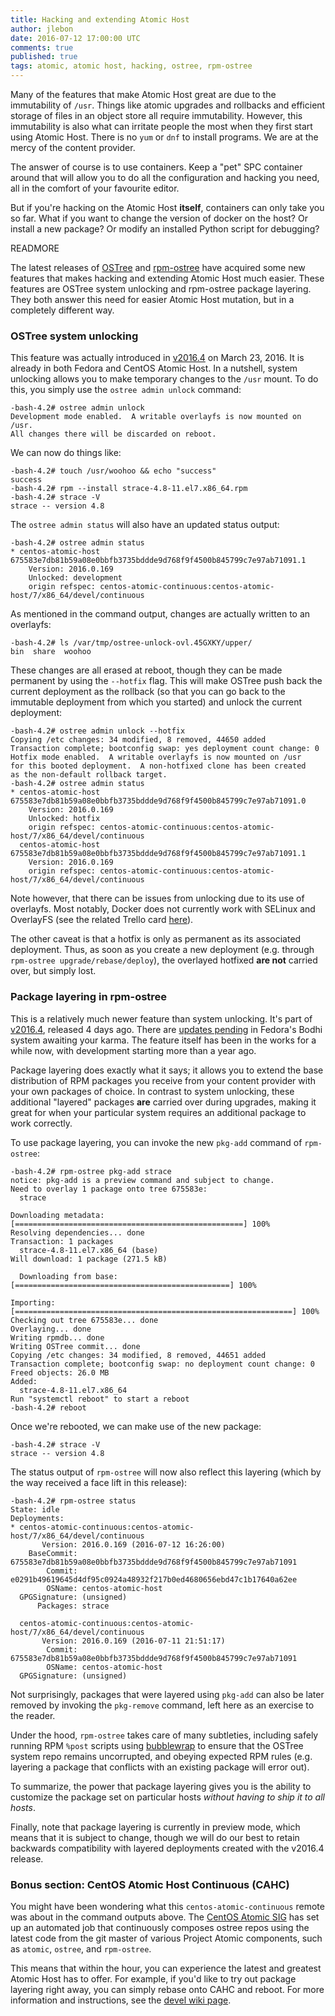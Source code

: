 ```yaml
---
title: Hacking and extending Atomic Host
author: jlebon
date: 2016-07-12 17:00:00 UTC
comments: true
published: true
tags: atomic, atomic host, hacking, ostree, rpm-ostree
---
```

Many of the features that make Atomic Host great are due to the immutability of
`/usr`. Things like atomic upgrades and rollbacks and efficient storage of files
in an object store all require immutability. However, this immutability is also
what can irritate people the most when they first start using Atomic Host.
There is no `yum` or `dnf` to install programs.  We are at the mercy of the
content provider.

The answer of course is to use containers. Keep a "pet" SPC container around
that will allow you to do all the configuration and hacking you need, all in the
comfort of your favourite editor.

But if you're hacking on the Atomic Host **itself**, containers can only take
you so far. What if you want to change the version of docker on the host? Or
install a new package? Or modify an installed Python script for debugging?

READMORE

The latest releases of [OSTree](http://ostree.readthedocs.org/) and
[rpm-ostree](http://rpm-ostree.readthedocs.org/) have acquired some new features
that makes hacking and extending Atomic Host much easier. These features are
OSTree system unlocking and rpm-ostree package layering. They both answer this
need for easier Atomic Host mutation, but in a completely different way.

### OSTree system unlocking

This feature was actually introduced in
[v2016.4](https://github.com/ostreedev/ostree/releases/tag/v2016.4) on March 23,
2016. It is already in both Fedora and CentOS Atomic Host. In a nutshell, system
unlocking allows you to make temporary changes to the `/usr` mount. To do this,
you simply use the `ostree admin unlock` command:

```
-bash-4.2# ostree admin unlock
Development mode enabled.  A writable overlayfs is now mounted on /usr.
All changes there will be discarded on reboot.
```

We can now do things like:

```
-bash-4.2# touch /usr/woohoo && echo "success"
success
-bash-4.2# rpm --install strace-4.8-11.el7.x86_64.rpm
-bash-4.2# strace -V
strace -- version 4.8
```

The `ostree admin status` will also have an updated status output:

```
-bash-4.2# ostree admin status
* centos-atomic-host 675583e7db81b59a08e0bbfb3735bddde9d768f9f4500b845799c7e97ab71091.1
    Version: 2016.0.169
    Unlocked: development
    origin refspec: centos-atomic-continuous:centos-atomic-host/7/x86_64/devel/continuous
```

As mentioned in the command output, changes are actually written to an
overlayfs:

```
-bash-4.2# ls /var/tmp/ostree-unlock-ovl.45GXKY/upper/
bin  share  woohoo
```

These changes are all erased at reboot, though they can be made permanent by
using the `--hotfix` flag. This will make OSTree push back the current
deployment as the rollback (so that you can go back to the immutable deployment
from which you started) and unlock the current deployment:

```
-bash-4.2# ostree admin unlock --hotfix
Copying /etc changes: 34 modified, 8 removed, 44650 added
Transaction complete; bootconfig swap: yes deployment count change: 0
Hotfix mode enabled.  A writable overlayfs is now mounted on /usr
for this booted deployment.  A non-hotfixed clone has been created
as the non-default rollback target.
-bash-4.2# ostree admin status
* centos-atomic-host 675583e7db81b59a08e0bbfb3735bddde9d768f9f4500b845799c7e97ab71091.0
    Version: 2016.0.169
    Unlocked: hotfix
    origin refspec: centos-atomic-continuous:centos-atomic-host/7/x86_64/devel/continuous
  centos-atomic-host 675583e7db81b59a08e0bbfb3735bddde9d768f9f4500b845799c7e97ab71091.1
    Version: 2016.0.169
    origin refspec: centos-atomic-continuous:centos-atomic-host/7/x86_64/devel/continuous
```

Note however, that there can be issues from unlocking due to its use of
overlayfs. Most notably, Docker does not currently work with SELinux and
OverlayFS (see the related Trello card
[here](https://trello.com/c/wLlFD9HN/134-8-add-selinux-labeling-support-to-overlayfs)).

The other caveat is that a hotfix is only as permanent as its associated
deployment. Thus, as soon as you create a new deployment (e.g. through
`rpm-ostree upgrade/rebase/deploy`), the overlayed hotfixed **are not** carried
over, but simply lost.

### Package layering in rpm-ostree

This is a relatively much newer feature than system unlocking. It's part of
[v2016.4](https://github.com/projectatomic/rpm-ostree/releases/tag/v2016.4),
released 4 days ago. There are [updates
pending](https://bodhi.fedoraproject.org/updates/FEDORA-2016-bfecf6abed) in
Fedora's Bodhi system awaiting your karma. The feature itself has been in the
works for a while now, with development starting more than a year ago.

Package layering does exactly what it says; it allows you to extend the base
distribution of RPM packages you receive from your content provider with your
own packages of choice. In contrast to system unlocking, these additional
"layered" packages **are** carried over during upgrades, making it great for
when your particular system requires an additional package to work correctly.

To use package layering, you can invoke the new `pkg-add` command of
`rpm-ostree`:

```
-bash-4.2# rpm-ostree pkg-add strace
notice: pkg-add is a preview command and subject to change.
Need to overlay 1 package onto tree 675583e:
  strace

Downloading metadata: [===================================================] 100%
Resolving dependencies... done
Transaction: 1 packages
  strace-4.8-11.el7.x86_64 (base)
Will download: 1 package (271.5 kB)

  Downloading from base: [================================================] 100%

Importing: [==============================================================] 100%
Checking out tree 675583e... done
Overlaying... done
Writing rpmdb... done
Writing OSTree commit... done
Copying /etc changes: 34 modified, 8 removed, 44651 added
Transaction complete; bootconfig swap: no deployment count change: 0
Freed objects: 26.0 MB
Added:
  strace-4.8-11.el7.x86_64
Run "systemctl reboot" to start a reboot
-bash-4.2# reboot
```

Once we're rebooted, we can make use of the new package:

```
-bash-4.2# strace -V
strace -- version 4.8
```

The status output of `rpm-ostree` will now also reflect this layering (which by
the way received a face lift in this release):

```
-bash-4.2# rpm-ostree status
State: idle
Deployments:
* centos-atomic-continuous:centos-atomic-host/7/x86_64/devel/continuous
       Version: 2016.0.169 (2016-07-12 16:26:00)
    BaseCommit: 675583e7db81b59a08e0bbfb3735bddde9d768f9f4500b845799c7e97ab71091
        Commit: e0291b49619645d4df95c0924a48932f217b0ed4680656ebd47c1b17640a62ee
        OSName: centos-atomic-host
  GPGSignature: (unsigned)
      Packages: strace

  centos-atomic-continuous:centos-atomic-host/7/x86_64/devel/continuous
       Version: 2016.0.169 (2016-07-11 21:51:17)
        Commit: 675583e7db81b59a08e0bbfb3735bddde9d768f9f4500b845799c7e97ab71091
        OSName: centos-atomic-host
  GPGSignature: (unsigned)
```

Not surprisingly, packages that were layered using `pkg-add` can also be later
removed by invoking the `pkg-remove` command, left here as an exercise to the
reader.

Under the hood, `rpm-ostree` takes care of many subtleties, including safely
running RPM `%post` scripts using
[bubblewrap](https://github.com/projectatomic/bubblewrap) to ensure that the
OSTree system repo remains uncorrupted, and obeying expected RPM rules (e.g.
layering a package that conflicts with an existing package will error out).

To summarize, the power that package layering gives you is the ability to
customize the package set on particular hosts *without having to ship it to all
hosts*.

Finally, note that package layering is currently in preview mode, which means
that it is subject to change, though we will do our best to retain backwards
compatibility with layered deployments created with the v2016.4 release.

### Bonus section: CentOS Atomic Host Continuous (CAHC)

You might have been wondering what this `centos-atomic-continuous` remote was
about in the command outputs above. The [CentOS Atomic
SIG](https://wiki.centos.org/SpecialInterestGroup/Atomic) has set up an
automated job that continuously composes ostree repos using the latest code from
the git master of various Project Atomic components, such as `atomic`, `ostree`,
and `rpm-ostree`.

This means that within the hour, you can experience the latest and greatest
Atomic Host has to offer. For example, if you'd like to try out package layering
right away, you can simply rebase onto CAHC and reboot. For more information and
instructions, see the [devel wiki
page](https://wiki.centos.org/SpecialInterestGroup/Atomic/Devel).
